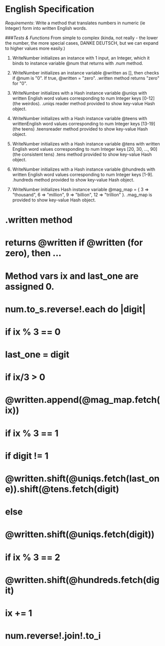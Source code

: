 # English Specification
_Requirements_: Write a method that translates numbers in numeric (ie Integer)
form into written English words. 

###_Tests & Functions_ 
From simple to complex (kinda, not really - the lower the number, the more special cases, DANKE DEUTSCH, but we can expand to higher values more easily.)

1. WriteNumber initializes an instance with 1 input, an Integer, which it binds to instance variable @num that returns with .num method.

2. WriteNumber initializes an instance variable @written as [], then checks if @num is "0". If true, @written = "zero". .written method returns "zero" for "0".

3. WriteNumber initializes with a Hash instance variable @uniqs with written English word values corresponding to num Integer keys [0-12] (the weirdos). .uniqs reader method provided to show key-value Hash object.

4. WriteNumber initializes with a Hash instance variable @teens with writtenEnglish word values corresponding to num Integer keys [13-19] (the teens) .teensreader method provided to show key-value Hash object.

5. WriteNumber initializes with a Hash instance variable @tens with written English word values corresponding to num Integer keys [20, 30, ..., 90] (the consistent tens) .tens method provided to show key-value Hash object.

 6. WriteNumber initializes with a Hash instance variable @hundreds with written English word values corresponding to num Integer keys [1-9]. .hundreds method provided to show key-value Hash object.

7. WriteNumber initializes Hash instance variable @mag_map = {
  3 => "thousand", 6 => "million", 9 => "billion", 12 => "trillion"
  }.
.mag_map is provided to show key-value Hash object.


# .written method
#  returns @written if @written (for zero), then ...
#  Method vars ix and last_one are assigned 0. 
#  num.to_s.reverse!.each do |digit|
#    if ix % 3 == 0
#      last_one = digit
#      if ix/3 > 0
#        @written.append(@mag_map.fetch(ix))
#    if ix % 3 == 1 
#     if digit != 1
#      @written.shift(@uniqs.fetch(last_one)).shift(@tens.fetch(digit)
#     else
#      @written.shift(@uniqs.fetch(digit))
#    if ix % 3 == 2
#     @written.shift(@hundreds.fetch(digit)
#    
#    ix += 1
#  num.reverse!.join!.to_i
